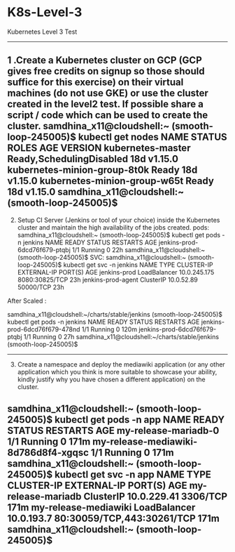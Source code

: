# K8s-Level-3
Kubernetes Level 3 Test

-------------------------------------------------------------------------------------------------------------------

1 .Create a Kubernetes cluster on GCP (GCP gives free credits on signup so those should suffice for this exercise) on their virtual machines (do not use GKE) or use the cluster created in the level2 test. If possible share a script / code which can be used to create the cluster.
samdhina_x11@cloudshell:~ (smooth-loop-245005)$ kubectl get nodes
NAME                           STATUS                     ROLES    AGE   VERSION
kubernetes-master              Ready,SchedulingDisabled   <none>   18d   v1.15.0
kubernetes-minion-group-8t0k   Ready                      <none>   18d   v1.15.0
kubernetes-minion-group-w65t   Ready                      <none>   18d   v1.15.0
samdhina_x11@cloudshell:~ (smooth-loop-245005)$
-----------------------------------------------------------------------------------------------------------------------
2.	Setup CI Server (Jenkins or tool of your choice) inside the Kubernetes cluster and maintain the high availability of the jobs created.
  pods:
  samdhina_x11@cloudshell:~ (smooth-loop-245005)$ kubectl get pods -n jenkins
NAME                            READY   STATUS    RESTARTS   AGE
jenkins-prod-6dcd76f679-ptqbj   1/1     Running   0          22h
samdhina_x11@cloudshell:~ (smooth-loop-245005)$
SVC:
samdhina_x11@cloudshell:~ (smooth-loop-245005)$ kubectl get svc -n jenkins
NAME                 TYPE           CLUSTER-IP     EXTERNAL-IP   PORT(S)          AGE
jenkins-prod         LoadBalancer   10.0.245.175   <pending>     8080:30825/TCP   23h
jenkins-prod-agent   ClusterIP      10.0.52.89     <none>        50000/TCP        23h
  
  After Scaled :
  
  samdhina_x11@cloudshell:~/charts/stable/jenkins (smooth-loop-245005)$ kubectl get pods -n jenkins
NAME                            READY   STATUS    RESTARTS   AGE
jenkins-prod-6dcd76f679-478nd   1/1     Running   0          120m
jenkins-prod-6dcd76f679-ptqbj   1/1     Running   0          27h
samdhina_x11@cloudshell:~/charts/stable/jenkins (smooth-loop-245005)$
  
  
------------------------------------------------------------------------------------------------------------------------
3.	Create a namespace and deploy the mediawiki application (or any other application which you think is more suitable to showcase your ability, kindly justify why you have chosen a different application) on the cluster. 

samdhina_x11@cloudshell:~ (smooth-loop-245005)$ kubectl get pods -n app
NAME                                   READY   STATUS    RESTARTS   AGE
my-release-mariadb-0                   1/1     Running   0          171m
my-release-mediawiki-8d786d8f4-xgqsc   1/1     Running   0          171m
samdhina_x11@cloudshell:~ (smooth-loop-245005)$ kubectl get svc -n app
NAME                   TYPE           CLUSTER-IP    EXTERNAL-IP   PORT(S)                      AGE
my-release-mariadb     ClusterIP      10.0.229.41   <none>        3306/TCP                     171m
my-release-mediawiki   LoadBalancer   10.0.193.7    <pending>     80:30059/TCP,443:30261/TCP   171m
samdhina_x11@cloudshell:~ (smooth-loop-245005)$
--------------------------------------------------------------------------------------------------------------------------------------



